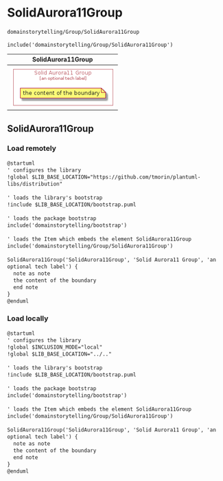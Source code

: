 # SolidAurora11Group


```text
domainstorytelling/Group/SolidAurora11Group
```

```text
include('domainstorytelling/Group/SolidAurora11Group')
```



| SolidAurora11Group |
| :---: |
| ![illustration for SolidAurora11Group](../../domainstorytelling/Group/SolidAurora11Group.Local.png) |




## SolidAurora11Group

### Load remotely
```plantuml
@startuml
' configures the library
!global $LIB_BASE_LOCATION="https://github.com/tmorin/plantuml-libs/distribution"

' loads the library's bootstrap
!include $LIB_BASE_LOCATION/bootstrap.puml

' loads the package bootstrap
include('domainstorytelling/bootstrap')

' loads the Item which embeds the element SolidAurora11Group
include('domainstorytelling/Group/SolidAurora11Group')

SolidAurora11Group('SolidAurora11Group', 'Solid Aurora11 Group', 'an optional tech label') {
  note as note
  the content of the boundary
  end note
}
@enduml
```

### Load locally
```plantuml
@startuml
' configures the library
!global $INCLUSION_MODE="local"
!global $LIB_BASE_LOCATION="../.."

' loads the library's bootstrap
!include $LIB_BASE_LOCATION/bootstrap.puml

' loads the package bootstrap
include('domainstorytelling/bootstrap')

' loads the Item which embeds the element SolidAurora11Group
include('domainstorytelling/Group/SolidAurora11Group')

SolidAurora11Group('SolidAurora11Group', 'Solid Aurora11 Group', 'an optional tech label') {
  note as note
  the content of the boundary
  end note
}
@enduml
```

